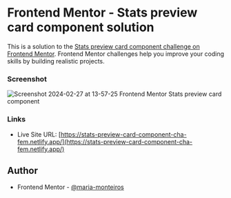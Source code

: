 # Frontend Mentor - Stats preview card component solution

This is a solution to the [Stats preview card component challenge on Frontend Mentor](https://www.frontendmentor.io/challenges/stats-preview-card-component-8JqbgoU62). 
Frontend Mentor challenges help you improve your coding skills by building realistic projects. 

### Screenshot

![Screenshot 2024-02-27 at 13-57-25 Frontend Mentor Stats preview card component](https://github.com/maria-monteiros/Stats-preview-card-component/assets/104790525/f1346347-11b5-4974-ac19-8af2b9f288fd)


### Links

- Live Site URL: [https://stats-preview-card-component-cha-fem.netlify.app/](https://stats-preview-card-component-cha-fem.netlify.app/)


## Author

- Frontend Mentor - [@maria-monteiros](https://www.frontendmentor.io/profile/maria-monteiros)
